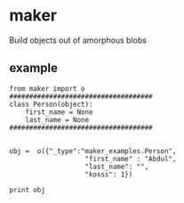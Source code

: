 maker
=====

Build objects out of amorphous blobs

example
-------

    from maker import o
    ####################################
    class Person(object):
        first_name = None
        last_name = None
    ####################################


    obj =  o({"_type":"maker_examples.Person",
                       "first_name" : "Abdul",
                       "last_name": "",
                       "kosss": 1})

    print obj

